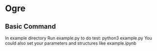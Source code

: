 # Ogre
## Basic Command
In example directory
Run example.py to do test: python3 example.py
You could also set your parameters and structures like example.ipynb
